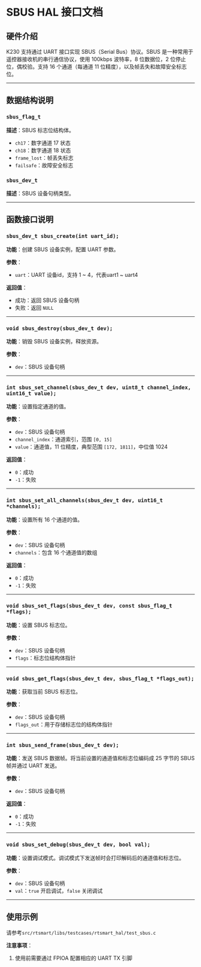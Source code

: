 # SBUS HAL 接口文档

## 硬件介绍

K230 支持通过 UART 接口实现 SBUS（Serial Bus）协议。SBUS 是一种常用于遥控器接收机的串行通信协议，使用 100kbps 波特率，8 位数据位，2 位停止位，偶校验。支持 16 个通道（每通道 11 位精度），以及帧丢失和故障安全标志位。

---

## 数据结构说明

### `sbus_flag_t`

**描述**：SBUS 标志位结构体。

- `ch17`：数字通道 17 状态
- `ch18`：数字通道 18 状态
- `frame_lost`：帧丢失标志
- `failsafe`：故障安全标志

### `sbus_dev_t`

**描述**：SBUS 设备句柄类型。

---

## 函数接口说明

### `sbus_dev_t sbus_create(int uart_id);`

**功能**：创建 SBUS 设备实例，配置 UART 参数。

**参数**：

- `uart`：UART 设备id，支持 1 ~ 4，代表uart1 ~ uart4

**返回值**：

- 成功：返回 SBUS 设备句柄
- 失败：返回 `NULL`

---

### `void sbus_destroy(sbus_dev_t dev);`

**功能**：销毁 SBUS 设备实例，释放资源。

**参数**：

- `dev`：SBUS 设备句柄

---

### `int sbus_set_channel(sbus_dev_t dev, uint8_t channel_index, uint16_t value);`

**功能**：设置指定通道的值。

**参数**：

- `dev`：SBUS 设备句柄
- `channel_index`：通道索引，范围 `[0, 15]`
- `value`：通道值，11 位精度，典型范围 `[172, 1811]`，中位值 1024

**返回值**：

- `0`：成功
- `-1`：失败

---

### `int sbus_set_all_channels(sbus_dev_t dev, uint16_t *channels);`

**功能**：设置所有 16 个通道的值。

**参数**：

- `dev`：SBUS 设备句柄
- `channels`：包含 16 个通道值的数组

**返回值**：

- `0`：成功
- `-1`：失败

---

### `void sbus_set_flags(sbus_dev_t dev, const sbus_flag_t *flags);`

**功能**：设置 SBUS 标志位。

**参数**：

- `dev`：SBUS 设备句柄
- `flags`：标志位结构体指针

---

### `void sbus_get_flags(sbus_dev_t dev, sbus_flag_t *flags_out);`

**功能**：获取当前 SBUS 标志位。

**参数**：

- `dev`：SBUS 设备句柄
- `flags_out`：用于存储标志位的结构体指针

---

### `int sbus_send_frame(sbus_dev_t dev);`

**功能**：发送 SBUS 数据帧。将当前设置的通道值和标志位编码成 25 字节的 SBUS 帧并通过 UART 发送。

**参数**：

- `dev`：SBUS 设备句柄

**返回值**：

- `0`：成功
- `-1`：失败

---

### `void sbus_set_debug(sbus_dev_t dev, bool val);`

**功能**：设置调试模式。调试模式下发送帧时会打印解码后的通道值和标志位。

**参数**：

- `dev`：SBUS 设备句柄
- `val`：`true` 开启调试，`false` 关闭调试

---

## 使用示例

请参考`src/rtsmart/libs/testcases/rtsmart_hal/test_sbus.c`

**注意事项**：

1. 使用前需要通过 FPIOA 配置相应的 UART TX 引脚
